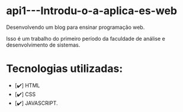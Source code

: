 # api1---Introdu-o-a-aplica-es-web
<p>Desenvolvendo um blog para ensinar programação web.<p>
<p>Isso é um trabalho do primeiro período da faculdade de análise e desenvolvimento de sistemas.<p>

# Tecnologias utilizadas:
- [✔️] HTML
- [✔️] CSS
- [✔️] JAVASCRIPT.
